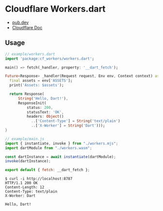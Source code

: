 # Cloudflare Workers.dart

- [pub.dev](https://pub.dev/packages/cf_workers)
- [Cloudflare Doc](https://developers.cloudflare.com/workers/)

## Usage

```dart
// example/workers.dart
import 'package:cf_workers/workers.dart';

main() => fetch(_handler, property: '__dart_fetch');

Future<Response> _handler(Request request, Env env, Context context) async {
  final assets = env['ASSETS'];
  print('Assets: $assets');

  return Response(
      String('Hello, Dart!'),
      ResponseInit(
          status: 200,
          statusText: 'OK',
          headers: Object()
            ..['Content-Type'] = String('text/plain')
            ..['X-Worker'] = String('Dart')));
}
```

```js
// example/main.js
import { instantiate, invoke } from "./workers.mjs";
import dartModule from "./workers.wasm";

const dartInstance = await instantiate(dartModule);
invoke(dartInstance);

export default { fetch: __dart_fetch };
```

```
$ curl -i http://localhost:8787
HTTP/1.1 200 OK
Content-Length: 12
Content-Type: text/plain
X-Worker: Dart

Hello, Dart!
```
